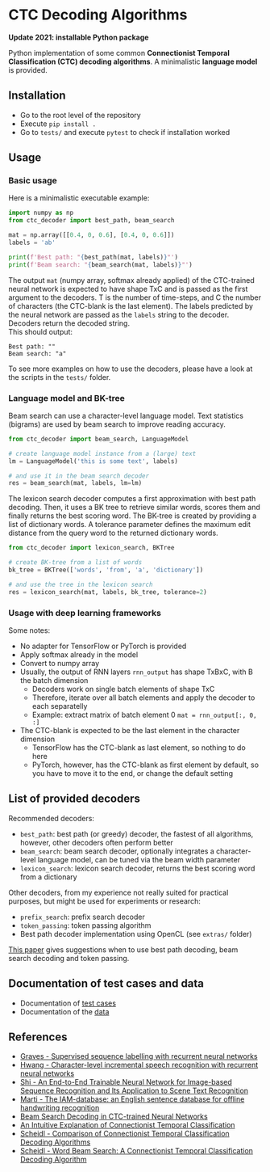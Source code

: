 # CTC Decoding Algorithms

**Update 2021: installable Python package**

Python implementation of some common **Connectionist Temporal Classification (CTC) decoding algorithms**. 
A minimalistic **language model** is provided.

## Installation

* Go to the root level of the repository
* Execute `pip install .`
* Go to `tests/` and execute `pytest` to check if installation worked


## Usage

### Basic usage

Here is a minimalistic executable example:

````python
import numpy as np
from ctc_decoder import best_path, beam_search

mat = np.array([[0.4, 0, 0.6], [0.4, 0, 0.6]])
labels = 'ab'

print(f'Best path: "{best_path(mat, labels)}"')
print(f'Beam search: "{beam_search(mat, labels)}"')
````

The output `mat` (numpy array, softmax already applied) of the CTC-trained neural network is expected to have shape TxC 
and is passed as the first argument to the decoders.
T is the number of time-steps, and C the number of characters (the CTC-blank is the last element).
The labels predicted by the neural network are passed as the `labels` string to the decoder. 
Decoders return the decoded string.  
This should output:

````
Best path: ""
Beam search: "a"
````

To see more examples on how to use the decoders, 
please have a look at the scripts in the `tests/` folder.



### Language model and BK-tree

Beam search can use a character-level language model.
Text statistics (bigrams) are used by beam search to improve reading accuracy.

````python
from ctc_decoder import beam_search, LanguageModel

# create language model instance from a (large) text
lm = LanguageModel('this is some text', labels)

# and use it in the beam search decoder
res = beam_search(mat, labels, lm=lm)
````

The lexicon search decoder computes a first approximation with best path decoding.
Then, it uses a BK tree to retrieve similar words, scores them and finally returns the best scoring word.
The BK-tree is created by providing a list of dictionary words.
A tolerance parameter defines the maximum edit distance from the query word to the returned dictionary words.

````python
from ctc_decoder import lexicon_search, BKTree

# create BK-tree from a list of words
bk_tree = BKTree(['words', 'from', 'a', 'dictionary'])

# and use the tree in the lexicon search
res = lexicon_search(mat, labels, bk_tree, tolerance=2)
````

### Usage with deep learning frameworks
Some notes:
* No adapter for TensorFlow or PyTorch is provided
* Apply softmax already in the model
* Convert to numpy array
* Usually, the output of RNN layers `rnn_output` has shape TxBxC, with B the batch dimension 
  * Decoders work on single batch elements of shape TxC
  * Therefore, iterate over all batch elements and apply the decoder to each separatelly
  * Example: extract matrix of batch element 0 `mat = rnn_output[:, 0, :]`
* The CTC-blank is expected to be the last element in the character dimension
  * TensorFlow has the CTC-blank as last element, so nothing to do here
  * PyTorch, however, has the CTC-blank as first element by default, so you have to move it to the end, or change the default setting 

## List of provided decoders

Recommended decoders:
* `best_path`: best path (or greedy) decoder, the fastest of all algorithms, however, other decoders often perform better
* `beam_search`: beam search decoder, optionally integrates a character-level language model, can be tuned via the beam width parameter
* `lexicon_search`: lexicon search decoder, returns the best scoring word from a dictionary

Other decoders, from my experience not really suited for practical purposes, 
but might be used for experiments or research:
* `prefix_search`: prefix search decoder
* `token_passing`: token passing algorithm
* Best path decoder implementation using OpenCL (see `extras/` folder)

[This paper](./doc/comparison.pdf) gives suggestions when to use best path decoding, beam search decoding and token passing.


## Documentation of test cases and data

* Documentation of [test cases](./tests/README.md)
* Documentation of the [data](./data/README.md)


## References

* [Graves - Supervised sequence labelling with recurrent neural networks](https://www.cs.toronto.edu/~graves/preprint.pdf)
* [Hwang - Character-level incremental speech recognition with recurrent neural networks](https://arxiv.org/pdf/1601.06581.pdf)
* [Shi - An End-to-End Trainable Neural Network for Image-based Sequence Recognition and Its Application to Scene Text Recognition](https://arxiv.org/pdf/1507.05717.pdf)
* [Marti - The IAM-database: an English sentence database for offline handwriting recognition](http://www.fki.inf.unibe.ch/databases/iam-handwriting-database)
* [Beam Search Decoding in CTC-trained Neural Networks](https://towardsdatascience.com/5a889a3d85a7)
* [An Intuitive Explanation of Connectionist Temporal Classification](https://towardsdatascience.com/3797e43a86c)
* [Scheidl - Comparison of Connectionist Temporal Classification Decoding Algorithms](./doc/comparison.pdf)
* [Scheidl - Word Beam Search: A Connectionist Temporal Classification Decoding Algorithm](https://repositum.tuwien.ac.at/obvutwoa/download/pdf/2774578)
